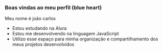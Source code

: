 ### Boas vindas ao meu perfil (blue heart)
Meu nome é joão carlos
- Estou estudando na Alura
- Estou me desenvolvendo na linguagem JavaScript
- Utilizo esse espaço para minha organização e
compartilhamento dos meus projetos desenvolvidos
